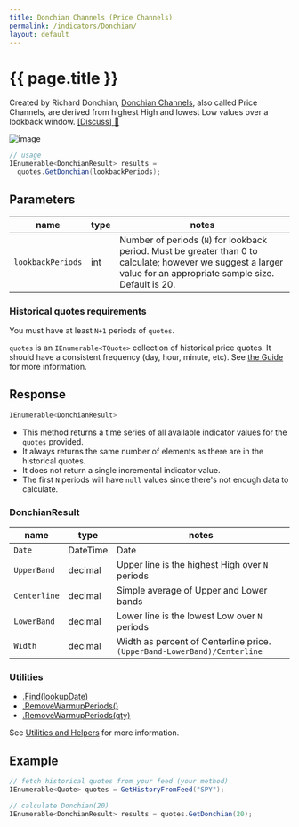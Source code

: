 ```yaml
---
title: Donchian Channels (Price Channels)
permalink: /indicators/Donchian/
layout: default
---
```


# {{ page.title }}

Created by Richard Donchian, [Donchian Channels](https://en.wikipedia.org/wiki/Donchian_channel), also called Price Channels, are derived from highest High and lowest Low values over a lookback window.
[[Discuss] :speech_balloon:]({{site.github.repository_url}}/discussions/257 "Community discussion about this indicator")

![image]({{site.baseurl}}/assets/charts/Donchian.png)

```csharp
// usage
IEnumerable<DonchianResult> results =
  quotes.GetDonchian(lookbackPeriods);  
```

## Parameters

| name | type | notes
| -- |-- |--
| `lookbackPeriods` | int | Number of periods (`N`) for lookback period.  Must be greater than 0 to calculate; however we suggest a larger value for an appropriate sample size.  Default is 20.

### Historical quotes requirements

You must have at least `N+1` periods of `quotes`.

`quotes` is an `IEnumerable<TQuote>` collection of historical price quotes.  It should have a consistent frequency (day, hour, minute, etc).  See [the Guide]({{site.baseurl}}/guide/#historical-quotes) for more information.

## Response

```csharp
IEnumerable<DonchianResult>
```

- This method returns a time series of all available indicator values for the `quotes` provided.
- It always returns the same number of elements as there are in the historical quotes.
- It does not return a single incremental indicator value.
- The first `N` periods will have `null` values since there's not enough data to calculate.

### DonchianResult

| name | type | notes
| -- |-- |--
| `Date` | DateTime | Date
| `UpperBand` | decimal | Upper line is the highest High over `N` periods
| `Centerline` | decimal | Simple average of Upper and Lower bands
| `LowerBand` | decimal | Lower line is the lowest Low over `N` periods
| `Width` | decimal | Width as percent of Centerline price.  `(UpperBand-LowerBand)/Centerline`

### Utilities

- [.Find(lookupDate)]({{site.baseurl}}/utilities#find-indicator-result-by-date)
- [.RemoveWarmupPeriods()]({{site.baseurl}}/utilities#remove-warmup-periods)
- [.RemoveWarmupPeriods(qty)]({{site.baseurl}}/utilities#remove-warmup-periods)

See [Utilities and Helpers]({{site.baseurl}}/utilities#utilities-for-indicator-results) for more information.

## Example

```csharp
// fetch historical quotes from your feed (your method)
IEnumerable<Quote> quotes = GetHistoryFromFeed("SPY");

// calculate Donchian(20)
IEnumerable<DonchianResult> results = quotes.GetDonchian(20);
```
